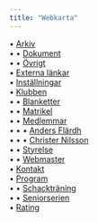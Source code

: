 ```yaml
---
title: "Webkarta"
---
```


• [Arkiv](../arkiv)  
• • [Dokument](../arkiv/dokument)  
• • [Övrigt](../arkiv/övrigt)  
• [Externa länkar](../externa-länkar)  
• [Inställningar](../inställningar)  
• [Klubben](../klubben)  
• • [Blanketter](../klubben/blanketter)  
• • [Matrikel](../klubben/matrikel)  
• • [Medlemmar](../klubben/medlemmar)  
• • • [Anders Flärdh](../klubben/medlemmar/anders-flärdh)  
• • • [Christer Nilsson](../klubben/medlemmar/christer-nilsson)  
• • [Styrelse](../klubben/styrelse)  
• • [Webmaster](../klubben/webmaster)  
• [Kontakt](../kontakt)  
• [Program](../program)  
• • [Schackträning](../program/schackträning)  
• • [Seniorserien](../program/seniorserien)  
• [Rating](../rating)  
